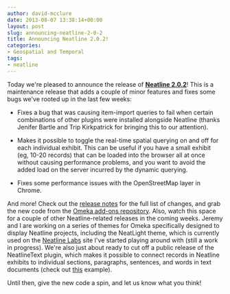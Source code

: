 ```yaml
---
author: david-mcclure
date: 2013-08-07 13:38:14+00:00
layout: post
slug: announcing-neatline-2-0-2
title: Announcing Neatline 2.0.2!
categories:
- Geospatial and Temporal
tags:
- neatline
---
```


Today we're pleased to announce the release of [**Neatline 2.0.2**](http://omeka.org/add-ons/plugins/Neatline/)! This is a maintenance release that adds a couple of minor features and fixes some bugs we've rooted up in the last few weeks:






  * Fixes a bug that was causing item-import queries to fail when certain combinations of other plugins were installed alongside Neatline (thanks Jenifer Bartle and Trip Kirkpatrick for bringing this to our attention).




  * Makes it possible to toggle the real-time spatial querying on and off for each individual exhibit. This can be useful if you have a small exhibit (eg, 10-20 records) that can be loaded into the browser all at once without causing performance problems, and you want to avoid the added load on the server incurred by the dynamic querying.




  * Fixes some performance issues with the OpenStreetMap layer in Chrome.





And more! Check out the [release notes](https://github.com/scholarslab/Neatline/releases/tag/2.0.2) for the full list of changes, and grab the new code from the [Omeka add-ons repository](http://omeka.org/add-ons/plugins/Neatline/). Also, watch this space for a couple of other Neatline-related releases in the coming weeks. Jeremy and I are working on a series of themes for Omeka specifically designed to display Neatline projects, including the NeatLight theme, which is currently used on the [Neatline Labs](http://neatline.dclure.org) site I've started playing around with (still a work in progress). We're also just about ready to cut off a public release of the NeatlineText plugin, which makes it possible to connect records in Neatline exhibits to individual sections, paragraphs, sentences, and words in text documents (check out [this](http://neatline.dclure.org/neatline/show/saturn-v-stage-2) example).

Until then, give the new code a spin, and let us know what you think!
